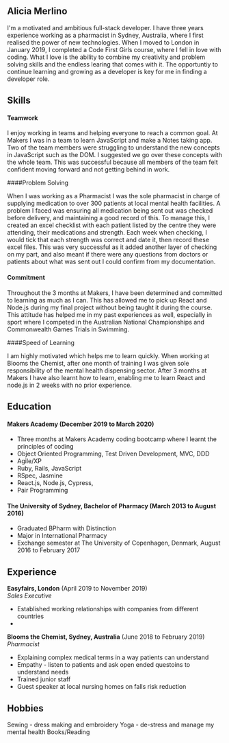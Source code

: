 ## Alicia Merlino

I'm a motivated and ambitious full-stack developer. I have three years experience working as a pharmacist in Sydney, Australia, where I first realised the power of new technologies. When I moved to London in January 2019, I completed a Code First Girls course, where I fell in love with coding. What I love is the ability to combine my creativity and problem solving skills and the endless learing that comes with it. The opportuntiy to continue learning and growing as a developer is key for me in finding a developer role.

## Skills

#### Teamwork

I enjoy working in teams and helping everyone to reach a common goal. At Makers I was in a team to learn JavaScript and make a Notes taking app. Two of the team members were struggling to understand the new concepts in JavaScript such as the DOM. I suggested we go over these concepts with the whole team. This was successful because all members of the team felt confident moving forward and not getting behind in work.

####Problem Solving

When I was working as a Pharmacist I was the sole pharmacist in charge of supplying medication to over 300 patients at local mental health facilities. A problem I faced was ensuring all medication being sent out was checked before delivery, and maintaining a good record of this. To manage this, I created an excel checklist with each patient listed by the centre they were attending, their medications and strength. Each week when checking, I would tick that each strength was correct and date it, then record these excel files. This was very successful as it added another layer of checking on my part, and also meant if there were any questions from doctors or patients about what was sent out I could confirm from my documentation.

#### Commitment

Throughout the 3 months at Makers, I have been determined and committed to learning as much as I can. This has allowed me to pick up React and Node.js during my final project without being taught it during the course. This attitude has helped me in my past experiences as well, especially in sport where I competed in the Australian National Championships and Commonwealth Games Trials in Swimming.

####Speed of Learning

I am highly motivated which helps me to learn quickly. When working at Blooms the Chemist, after one month of training I was given sole responsibility of the mental health dispensing sector. After 3 months at Makers I have also learnt how to learn, enabling me to learn React and node.js in 2 weeks with no prior experience.

## Education

#### Makers Academy (December 2019 to March 2020)

- Three months at Makers Academy coding bootcamp where I learnt the principles of coding
- Object Oriented Programming, Test Driven Development, MVC, DDD
- Agile/XP
- Ruby, Rails, JavaScript
- RSpec, Jasmine
- React.js, Node.js, Cypress, 
- Pair Programming

#### The University of Sydney, Bachelor of Pharmacy (March 2013 to August 2016)

- Graduated BPharm with Distinction
- Major in International Pharmacy
- Exchange semester at The University of Copenhagen, Denmark, August 2016 to February 2017

## Experience

**Easyfairs, London** (April 2019 to November 2019)    
*Sales Executive*  
- Established working relationships with companies from different countries
- 

**Blooms the Chemist, Sydney, Australia** (June 2018 to February 2019)   
*Pharmacist*  
- Explaining complex medical terms in a way patients can understand
- Empathy - listen to patients and ask open ended questoins to understand needs
- Trained junior staff
- Guest speaker at local nursing homes on falls risk reduction

## Hobbies

Sewing - dress making and embroidery
Yoga - de-stress and manage my mental health
Books/Reading
